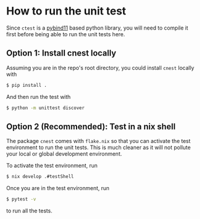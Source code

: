 # How to run the unit test

Since `ctest` is a [pybind11](https://pybind11.readthedocs.io/en/stable/) based python library, you will need to compile it first before being able to run the unit tests here.

## Option 1: Install cnest locally

Assuming you are in the repo's root directory, you could install `cnest` locally with

```bash
$ pip install .
```

And then run the test with

```bash
$ python -m unittest discover
```

## Option 2 (Recommended): Test in a nix shell

The package `cnest` comes with `flake.nix` so that you can activate the test environment to run the unit tests. This is much cleaner as it will not pollute your local or global development environment.

To activate the test environment, run

```bash
$ nix develop .#testShell
```

Once you are in the test environment, run

```bash
$ pytest -v
```

to run all the tests.
